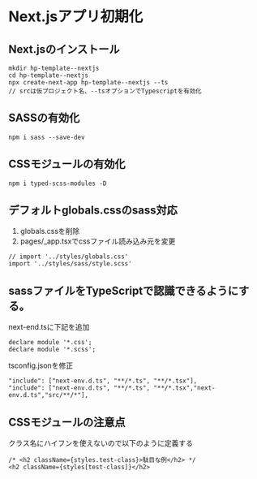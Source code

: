 # Next.jsアプリ初期化

## Next.jsのインストール
```
mkdir hp-template--nextjs
cd hp-template--nextjs
npx create-next-app hp-template--nextjs --ts
// srcは仮プロジェクト名、--tsオプションでTypescriptを有効化
```


## SASSの有効化
```
npm i sass --save-dev
```

## CSSモジュールの有効化
```
npm i typed-scss-modules -D
```

## デフォルトglobals.cssのsass対応
1. globals.cssを削除
2. pages/_app.tsxでcssファイル読み込み元を変更

```
// import '../styles/globals.css'
import '../styles/sass/style.scss'
```

## sassファイルをTypeScriptで認識できるようにする。
next-end.tsに下記を追加
```
declare module '*.css';
declare module '*.scss';
```

tsconfig.jsonを修正
```
"include": ["next-env.d.ts", "**/*.ts", "**/*.tsx"],
"include": ["next-env.d.ts", "**/*.ts", "**/*.tsx","next-env.d.ts","src/**/*"],
```

## CSSモジュールの注意点
クラス名にハイフンを使えないので以下のように定義する
```
/* <h2 className={styles.test-class}>駄目な例</h2> */
<h2 className={styles[test-class]}</h2>
```